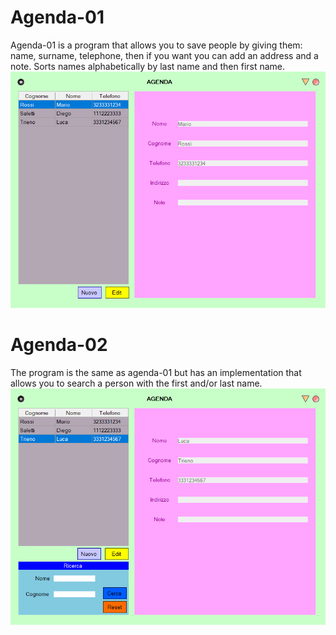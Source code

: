 # Agenda-01
Agenda-01 is a program that allows you to save people by giving them:
name, surname, telephone, then if you want you can add an address and a note.
Sorts names alphabetically by last name and then first name.
![Image](agenda1imm.png "icon")

# Agenda-02
The program is the same as agenda-01 but has an implementation
that allows you to search a person with the first and/or last name.
![Image](agenda2imm.png "icon")
